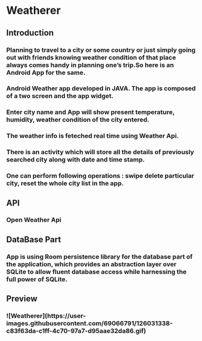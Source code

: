 # Weatherer

<h2> Introduction </h2>
<h3> Planning to travel to a city or some country or just simply going out with friends knowing weather condition of that place always comes handy in planning one’s trip.So here is an Android App for the same.
<h3> Android Weather app developed in JAVA. The app is composed of a two screen and the app widget.
<h3> Enter city name and App will show present temperature, humidity, weather condition of the city entered.
<h3> The weather info is feteched real time using Weather Api.
<h3> There is an activity which will store all the details of previously searched city along with date and time stamp.
<h3> One can perform following operations : swipe delete particular city, reset the whole city list in the app.</h3>
<h2> API </h2>
<h3> Open Weather Api </h3>
<h2> DataBase Part </h2>
<h3> App is using Room persistence library for the database part of the application, which provides an abstraction layer over SQLite to allow fluent database access while harnessing the full power of SQLite.
<h2> Preview <h3>
![Weatherer](https://user-images.githubusercontent.com/69066791/126031338-c83f63da-c1ff-4c70-97a7-d95aae32da86.gif)

